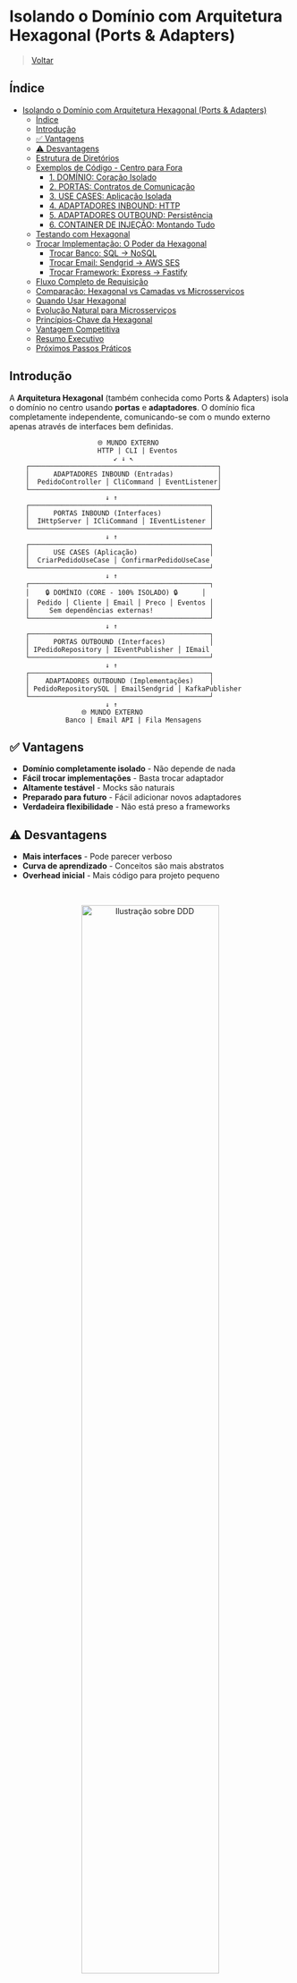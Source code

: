 <!-- markdownlint-disable MD033 -->
<!-- markdownlint-disable MD041 -->

# Isolando o Domínio com Arquitetura Hexagonal (Ports & Adapters)

> [Voltar](../../../README.md)

## Índice

- [Isolando o Domínio com Arquitetura Hexagonal (Ports \& Adapters)](#isolando-o-domínio-com-arquitetura-hexagonal-ports--adapters)
  - [Índice](#índice)
  - [Introdução](#introdução)
  - [✅ Vantagens](#-vantagens)
  - [⚠️ Desvantagens](#️-desvantagens)
  - [Estrutura de Diretórios](#estrutura-de-diretórios)
  - [Exemplos de Código - Centro para Fora](#exemplos-de-código---centro-para-fora)
    - [1. DOMÍNIO: Coração Isolado](#1-domínio-coração-isolado)
    - [2. PORTAS: Contratos de Comunicação](#2-portas-contratos-de-comunicação)
    - [3. USE CASES: Aplicação Isolada](#3-use-cases-aplicação-isolada)
    - [4. ADAPTADORES INBOUND: HTTP](#4-adaptadores-inbound-http)
    - [5. ADAPTADORES OUTBOUND: Persistência](#5-adaptadores-outbound-persistência)
    - [6. CONTAINER DE INJEÇÃO: Montando Tudo](#6-container-de-injeção-montando-tudo)
  - [Testando com Hexagonal](#testando-com-hexagonal)
  - [Trocar Implementação: O Poder da Hexagonal](#trocar-implementação-o-poder-da-hexagonal)
    - [Trocar Banco: SQL → NoSQL](#trocar-banco-sql--nosql)
    - [Trocar Email: Sendgrid → AWS SES](#trocar-email-sendgrid--aws-ses)
    - [Trocar Framework: Express → Fastify](#trocar-framework-express--fastify)
  - [Fluxo Completo de Requisição](#fluxo-completo-de-requisição)
  - [Comparação: Hexagonal vs Camadas vs Microsserviços](#comparação-hexagonal-vs-camadas-vs-microsserviços)
  - [Quando Usar Hexagonal](#quando-usar-hexagonal)
  - [Evolução Natural para Microsserviços](#evolução-natural-para-microsserviços)
  - [Princípios-Chave da Hexagonal](#princípios-chave-da-hexagonal)
  - [Vantagem Competitiva](#vantagem-competitiva)
  - [Resumo Executivo](#resumo-executivo)
  - [Próximos Passos Práticos](#próximos-passos-práticos)

## Introdução

A **Arquitetura Hexagonal** (também conhecida como Ports & Adapters) isola o domínio no centro usando **portas** e **adaptadores**. O domínio fica completamente independente, comunicando-se com o mundo externo apenas através de interfaces bem definidas.

```plaintext
                      🌐 MUNDO EXTERNO
                      HTTP | CLI | Eventos
                          ↙ ↓ ↖
    ┌───────────────────────────────────────────────┐
    │      ADAPTADORES INBOUND (Entradas)           │
    │  PedidoController │ CliCommand │ EventListener│
    └───────────────────────────────────────────────┘
                        ↓ ↑
    ┌─────────────────────────────────────────────┐
    │      PORTAS INBOUND (Interfaces)            │
    │  IHttpServer │ ICliCommand │ IEventListener │
    └─────────────────────────────────────────────┘
                        ↓ ↑
    ┌─────────────────────────────────────────────┐
    │      USE CASES (Aplicação)                  │
    │  CriarPedidoUseCase │ ConfirmarPedidoUseCase
    └─────────────────────────────────────────────┘
                        ↓ ↑
    ┌─────────────────────────────────────────────┐
    │    🔒 DOMÍNIO (CORE - 100% ISOLADO) 🔒      │
    │  Pedido │ Cliente │ Email │ Preco │ Eventos │
    │     Sem dependências externas!              │
    └─────────────────────────────────────────────┘
                        ↓ ↑
    ┌─────────────────────────────────────────────┐
    │      PORTAS OUTBOUND (Interfaces)           │
    │ IPedidoRepository │ IEventPublisher │ IEmail 
    └─────────────────────────────────────────────┘
                        ↓ ↑
    ┌─────────────────────────────────────────────┐
    │    ADAPTADORES OUTBOUND (Implementações)    │
    │ PedidoRepositorySQL │ EmailSendgrid │ KafkaPublisher
    └─────────────────────────────────────────────┘
                        ↓ ↑
                  🌐 MUNDO EXTERNO
              Banco | Email API | Fila Mensagens
```

## ✅ Vantagens

- **Domínio completamente isolado** - Não depende de nada
- **Fácil trocar implementações** - Basta trocar adaptador
- **Altamente testável** - Mocks são naturais
- **Preparado para futuro** - Fácil adicionar novos adaptadores
- **Verdadeira flexibilidade** - Não está preso a frameworks

## ⚠️ Desvantagens

- **Mais interfaces** - Pode parecer verboso
- **Curva de aprendizado** - Conceitos são mais abstratos
- **Overhead inicial** - Mais código para projeto pequeno

<br>

<p align="center">
  <img alt="Ilustração sobre DDD" src="../../assets/images/arquitetura_hexagonal.webp" width="70%" />
</p>

---

## Estrutura de Diretórios

```plaintext
projeto/
│
├── src/
│   │
│   ├── core/                        ← 💎 DOMÍNIO (CENTRO PROTEGIDO)
│   │   ├── domain/
│   │   │   ├── entities/
│   │   │   │   ├── Pedido.ts
│   │   │   │   ├── Cliente.ts
│   │   │   │   └── ItemPedido.ts
│   │   │   ├── value-objects/
│   │   │   │   ├── Email.ts
│   │   │   │   ├── Preco.ts
│   │   │   │   └── PedidoStatus.ts
│   │   │   ├── events/
│   │   │   │   ├── PedidoCriadoEvent.ts
│   │   │   │   ├── PedidoConfirmadoEvent.ts
│   │   │   │   └── DomainEvent.ts
│   │   │   └── services/
│   │   │       ├── PedidoService.ts
│   │   │       └── CalculadoraDesconto.ts
│   │   │
│   │   └── application/
│   │       ├── usecases/
│   │       │   ├── CriarPedidoUseCase.ts
│   │       │   ├── ConfirmarPedidoUseCase.ts
│   │       │   └── CancelarPedidoUseCase.ts
│   │       └── dto/
│   │           ├── CriarPedidoRequest.ts
│   │           └── CriarPedidoResponse.ts
│   │
│   ├── ports/                       ← 🚪 PORTAS (INTERFACES)
│   │   ├── inbound/                 ← Portas de entrada
│   │   │   ├── IHttpServer.ts
│   │   │   ├── ICliCommand.ts
│   │   │   └── IEventListener.ts
│   │   │
│   │   └── outbound/                ← Portas de saída
│   │       ├── IPedidoRepository.ts
│   │       ├── IClienteRepository.ts
│   │       ├── IEventPublisher.ts
│   │       ├── IEmailService.ts
│   │       ├── IPaymentGateway.ts
│   │       └── ILogger.ts
│   │
│   └── adapters/                    ← 🔌 ADAPTADORES (IMPLEMENTAÇÕES)
│       ├── inbound/                 ← Adaptadores de entrada
│       │   ├── http/
│       │   │   ├── PedidoController.ts
│       │   │   ├── ExpressAdapter.ts
│       │   │   └── routes/
│       │   │       └── pedidos.routes.ts
│       │   └── cli/
│       │       └── PedidoCliCommand.ts
│       │
│       ├── outbound/                ← Adaptadores de saída
│       │   ├── persistence/
│       │   │   ├── PedidoRepositorySQL.ts
│       │   │   ├── ClienteRepositorySQL.ts
│       │   │   └── database/
│       │   │       └── DatabaseConnection.ts
│       │   ├── messaging/
│       │   │   ├── EventPublisherKafka.ts
│       │   │   └── EventSubscriberKafka.ts
│       │   ├── external/
│       │   │   ├── SendgridEmailAdapter.ts
│       │   │   ├── StripePaymentAdapter.ts
│       │   │   └── ConsoleLoggerAdapter.ts
│       │   └── cache/
│       │       └── RedisCacheAdapter.ts
│       │
│       └── config/
│           └── ContainerInjection.ts
│
└── tests/
    ├── unit/
    │   ├── domain/
    │   │   ├── Pedido.test.ts
    │   │   ├── Email.test.ts
    │   │   └── PedidoService.test.ts
    │   └── application/
    │       └── CriarPedidoUseCase.test.ts
    │
    ├── integration/
    │   ├── adapters/
    │   │   ├── PedidoRepositorySQL.test.ts
    │   │   └── SendgridEmailAdapter.test.ts
    │   └── usecases/
    │       └── CriarPedidoUseCase.integration.test.ts
    │
    └── e2e/
        └── pedidos.e2e.test.ts
```

---

## Exemplos de Código - Centro para Fora

### 1. DOMÍNIO: Coração Isolado

```typescript
// src/core/domain/entities/Pedido.ts
/**
 * DOMÍNIO PURO - Sem dependências externas
 * NÃO IMPORTA de: HTTP, BD, Email, nada!
 * Só importa outras partes do domínio
 */
export class Pedido {
  private readonly id: string;
  private readonly clienteId: string;
  private readonly itens: ItemPedido[] = [];
  private status: PedidoStatus;
  private readonly dataCriacao: Date;
  private eventos: DomainEvent[] = [];

  private constructor(
    id: string,
    clienteId: string,
    dataCriacao: Date
  ) {
    this.id = id;
    this.clienteId = clienteId;
    this.status = PedidoStatus.PENDENTE;
    this.dataCriacao = dataCriacao;
  }

  static criar(clienteId: string): Pedido {
    const pedido = new Pedido(
      this.gerarId(),
      clienteId,
      new Date()
    );

    pedido.adicionarEvento(
      new PedidoCriadoEvent(pedido.id, clienteId)
    );

    return pedido;
  }

  // REGRAS DE NEGÓCIO
  adicionarItem(produtoId: string, quantidade: number, preco: Preco): void {
    if (!this.status.podeAdicionarItens()) {
      throw new Error(
        `Não pode adicionar itens a pedido em status ${this.status.valor}`
      );
    }

    if (quantidade <= 0) {
      throw new Error('Quantidade deve ser maior que zero');
    }

    this.itens.push(
      new ItemPedido(this.gerarId(), produtoId, quantidade, preco)
    );
  }

  confirmar(): void {
    if (!this.status.podeConfirmar()) {
      throw new Error(
        `Pedido em status ${this.status.valor} não pode ser confirmado`
      );
    }

    if (this.itens.length === 0) {
      throw new Error('Pedido sem itens não pode ser confirmado');
    }

    this.status = PedidoStatus.CONFIRMADO;

    this.adicionarEvento(
      new PedidoConfirmadoEvent(this.id, this.calcularTotal())
    );
  }

  cancelar(): void {
    if (!this.status.podeCancelar()) {
      throw new Error(
        `Pedido em status ${this.status.valor} não pode ser cancelado`
      );
    }

    this.status = PedidoStatus.CANCELADO;

    this.adicionarEvento(new PedidoCanceladoEvent(this.id));
  }

  calcularTotal(): Preco {
    return this.itens.reduce(
      (total, item) => total.adicionar(item.calcularSubtotal()),
      Preco.create(0)
    );
  }

  // Getters
  getId(): string { return this.id; }
  getClienteId(): string { return this.clienteId; }
  getStatus(): PedidoStatus { return this.status; }
  getItens(): ItemPedido[] { return this.itens; }
  getEventos(): DomainEvent[] { return this.eventos; }

  private adicionarEvento(evento: DomainEvent): void {
    this.eventos.push(evento);
  }

  private static gerarId(): string {
    return crypto.randomUUID();
  }
}

// src/core/domain/value-objects/Preco.ts
export class Preco {
  private readonly valor: number;
  private readonly moeda: string;

  private constructor(valor: number, moeda: string = 'BRL') {
    this.valor = valor;
    this.moeda = moeda;
  }

  static create(valor: number, moeda: string = 'BRL'): Preco {
    if (valor < 0) {
      throw new Error('Preço não pode ser negativo');
    }
    return new Preco(valor, moeda);
  }

  adicionar(outro: Preco): Preco {
    if (this.moeda !== outro.moeda) {
      throw new Error('Moedas diferentes');
    }
    return new Preco(this.valor + outro.valor, this.moeda);
  }

  get(): number {
    return this.valor;
  }
}

// src/core/domain/value-objects/Email.ts
export class Email {
  private readonly value: string;

  private constructor(value: string) {
    this.value = value;
  }

  static create(value: string): Email {
    if (!this.isValid(value)) {
      throw new Error(`Email inválido: ${value}`);
    }
    return new Email(value);
  }

  private static isValid(email: string): boolean {
    const regex = /^[^\s@]+@[^\s@]+\.[^\s@]+$/;
    return regex.test(email);
  }

  get(): string {
    return this.value;
  }

  equals(other: Email): boolean {
    return this.value === other.value;
  }
}
```

### 2. PORTAS: Contratos de Comunicação

```typescript
// src/ports/outgoing/IPedidoRepository.ts
/**
 * PORTA DE SAÍDA: O domínio PRECISA de um repositório
 * Mas não sabe nem se importa COMO é implementado
 */
export interface IPedidoRepository {
  salvar(pedido: Pedido): Promise<void>;
  obterPorId(id: string): Promise<Pedido | null>;
  obterPorClienteId(clienteId: string): Promise<Pedido[]>;
}

// src/ports/outgoing/IEventPublisher.ts
export interface IEventPublisher {
  publicar(evento: DomainEvent): Promise<void>;
  publicarMultiplos(eventos: DomainEvent[]): Promise<void>;
}

// src/ports/outgoing/IEmailService.ts
export interface IEmailService {
  enviarConfirmacao(email: Email, pedidoId: string): Promise<void>;
  enviarCancelamento(email: Email, pedidoId: string): Promise<void>;
}

// src/ports/outgoing/ILogger.ts
export interface ILogger {
  info(mensagem: string): void;
  debug(mensagem: string): void;
  erro(mensagem: string): void;
}

// src/ports/inbound/IHttpServer.ts
/**
 * PORTA DE ENTRADA: Sistema externo QUER usar HTTP
 * Domínio está protegido atrás dessa porta
 */
export interface IHttpServer {
  start(port: number): Promise<void>;
  stop(): Promise<void>;
  registrarRota(
    metodo: string,
    caminho: string,
    handler: (req: any, res: any) => Promise<void>
  ): void;
}
```

### 3. USE CASES: Aplicação Isolada

```typescript
// src/core/application/usecases/CriarPedidoUseCase.ts
/**
 * USE CASE = Caso de uso = Ação específica do negócio
 * Orquestra chamadas ao domínio e portas de saída
 * NÃO tem dependência de HTTP, BD, etc - só portas!
 */
export class CriarPedidoUseCase {
  constructor(
    private pedidoRepository: IPedidoRepository,
    private clienteRepository: IClienteRepository,
    private eventPublisher: IEventPublisher,
    private emailService: IEmailService,
    private logger: ILogger
  ) {}

  async executar(
    request: CriarPedidoRequest
  ): Promise<CriarPedidoResponse> {
    try {
      this.logger.info(`Criando pedido para cliente ${request.clienteId}`);

      // 1. Validar cliente
      const cliente = await this.clienteRepository.obterPorId(
        request.clienteId
      );

      if (!cliente) {
        throw new Error('Cliente não encontrado');
      }

      // 2. Criar agregado (domínio puro)
      const pedido = Pedido.criar(request.clienteId);

      // 3. Adicionar itens
      for (const item of request.itens) {
        const preco = Preco.create(item.preco);
        pedido.adicionarItem(item.produtoId, item.quantidade, preco);
      }

      // 4. Confirmar
      pedido.confirmar();

      // 5. Persistir
      await this.pedidoRepository.salvar(pedido);

      // 6. Publicar eventos
      for (const evento of pedido.getEventos()) {
        await this.eventPublisher.publicar(evento);
      }

      // 7. Notificar cliente
      await this.emailService.enviarConfirmacao(
        cliente.getEmail(),
        pedido.getId()
      );

      this.logger.info(`Pedido criado: ${pedido.getId()}`);

      return new CriarPedidoResponse(
        pedido.getId(),
        pedido.getStatus().valor,
        pedido.calcularTotal().get()
      );

    } catch (erro) {
      this.logger.erro(`Erro ao criar pedido: ${erro.message}`);
      throw erro;
    }
  }
}

// src/core/application/dto/CriarPedidoRequest.ts
export class CriarPedidoRequest {
  constructor(
    readonly clienteId: string,
    readonly itens: Array<{
      produtoId: string;
      quantidade: number;
      preco: number;
    }>
  ) {}
}

export class CriarPedidoResponse {
  constructor(
    readonly pedidoId: string,
    readonly status: string,
    readonly total: number
  ) {}
}
```

### 4. ADAPTADORES INBOUND: HTTP

```typescript
// src/adapters/inbound/http/PedidoController.ts
/**
 * CONTROLADOR = Adaptador HTTP
 * Traduz requisição HTTP para linguagem do USE CASE
 */
export class PedidoController {
  constructor(private criarPedidoUseCase: CriarPedidoUseCase) {}

  async criar(req: any, res: any): Promise<void> {
    try {
      const { clienteId, itens } = req.body;

      if (!clienteId || !Array.isArray(itens)) {
        res.status(400).json({
          erro: 'clienteId e itens são obrigatórios'
        });
        return;
      }

      const request = new CriarPedidoRequest(clienteId, itens);
      const response = await this.criarPedidoUseCase.executar(request);

      res.status(201).json({
        sucesso: true,
        dados: {
          pedidoId: response.pedidoId,
          status: response.status,
          total: response.total
        }
      });

    } catch (erro) {
      res.status(500).json({
        sucesso: false,
        erro: erro.message
      });
    }
  }
}

// src/adapters/inbound/http/ExpressAdapter.ts
export class ExpressAdapter implements IHttpServer {
  private app: any;

  constructor() {
    this.app = require('express')();
    this.app.use(require('express').json());
  }

  registrarRota(
    metodo: string,
    caminho: string,
    handler: (req: any, res: any) => Promise<void>
  ): void {
    const metodoLower = metodo.toLowerCase();

    if (metodoLower === 'get') {
      this.app.get(caminho, handler);
    } else if (metodoLower === 'post') {
      this.app.post(caminho, handler);
    } else if (metodoLower === 'put') {
      this.app.put(caminho, handler);
    } else if (metodoLower === 'delete') {
      this.app.delete(caminho, handler);
    }
  }

  async start(port: number): Promise<void> {
    return new Promise((resolve) => {
      this.app.listen(port, () => {
        console.log(`🚀 Servidor rodando na porta ${port}`);
        resolve();
      });
    });
  }

  async stop(): Promise<void> {
    // Implementar fechamento gracioso
  }
}
```

### 5. ADAPTADORES OUTBOUND: Persistência

```typescript
// src/adapters/outbound/persistence/PedidoRepositorySQL.ts
/**
 * REPOSITÓRIO SQL = Adaptador de Banco de Dados
 * Implementa IPedidoRepository
 * Domínio não sabe que usa SQL
 */
export class PedidoRepositorySQL implements IPedidoRepository {
  constructor(
    private database: any,
    private logger: ILogger
  ) {}

  async salvar(pedido: Pedido): Promise<void> {
    try {
      this.logger.debug(`Salvando pedido ${pedido.getId()}`);

      const dados = {
        id: pedido.getId(),
        cliente_id: pedido.getClienteId(),
        status: pedido.getStatus().valor,
        data_criacao: new Date(),
        total: pedido.calcularTotal().get()
      };

      await this.database.query(
        `INSERT INTO pedidos (id, cliente_id, status, data_criacao, total)
         VALUES ($1, $2, $3, $4, $5)`,
        [
          dados.id,
          dados.cliente_id,
          dados.status,
          dados.data_criacao,
          dados.total
        ]
      );

      this.logger.debug(`Pedido ${pedido.getId()} salvo com sucesso`);

    } catch (erro) {
      this.logger.erro(`Erro ao salvar pedido: ${erro.message}`);
      throw erro;
    }
  }

  async obterPorId(id: string): Promise<Pedido | null> {
    try {
      const resultado = await this.database.query(
        'SELECT * FROM pedidos WHERE id = $1',
        [id]
      );

      if (resultado.rows.length === 0) {
        return null;
      }

      return this.mapearParaPedido(resultado.rows[0]);

    } catch (erro) {
      this.logger.erro(`Erro ao obter pedido: ${erro.message}`);
      throw erro;
    }
  }

  async obterPorClienteId(clienteId: string): Promise<Pedido[]> {
    try {
      const resultado = await this.database.query(
        'SELECT * FROM pedidos WHERE cliente_id = $1 ORDER BY data_criacao DESC',
        [clienteId]
      );

      return resultado.rows.map(row => this.mapearParaPedido(row));

    } catch (erro) {
      this.logger.erro(`Erro ao obter pedidos do cliente: ${erro.message}`);
      throw erro;
    }
  }

  private mapearParaPedido(row: any): Pedido {
    return Pedido.reconstituir(
      row.id,
      row.cliente_id,
      row.status,
      new Date(row.data_criacao)
    );
  }
}

// src/adapters/outbound/external/SendgridEmailAdapter.ts
export class SendgridEmailAdapter implements IEmailService {
  constructor(
    private httpClient: any,
    private apiKey: string,
    private logger: ILogger
  ) {}

  async enviarConfirmacao(email: Email, pedidoId: string): Promise<void> {
    try {
      this.logger.debug(`Enviando confirmação para ${email.get()}`);

      await this.httpClient.post(
        'https://api.sendgrid.com/v3/mail/send',
        {
          personalizations: [
            {
              to: [{ email: email.get() }],
              subject: `Pedido ${pedidoId} Confirmado`
            }
          ],
          from: { email: 'pedidos@exemplo.com' },
          content: [
            {
              type: 'text/html',
              value: `<h1>Pedido Confirmado!</h1><p>Seu pedido ${pedidoId} foi confirmado.</p>`
            }
          ]
        },
        {
          headers: {
            'Authorization': `Bearer ${this.apiKey}`,
            'Content-Type': 'application/json'
          }
        }
      );

      this.logger.debug(`Email enviado com sucesso para ${email.get()}`);

    } catch (erro) {
      this.logger.erro(`Erro ao enviar email: ${erro.message}`);
      throw erro;
    }
  }

  async enviarCancelamento(email: Email, pedidoId: string): Promise<void> {
    // Similar implementação
  }
}
```

### 6. CONTAINER DE INJEÇÃO: Montando Tudo

```typescript
// src/adapters/config/ContainerInjection.ts
/**
 * CONTAINER = Orquestra todas as dependências
 * Um único lugar para mudar implementações!
 */
export class ContainerInjection {
  private static instance: ContainerInjection;

  private pedidoRepository: IPedidoRepository;
  private clienteRepository: IClienteRepository;
  private eventPublisher: IEventPublisher;
  private emailService: IEmailService;
  private logger: ILogger;
  private criarPedidoUseCase: CriarPedidoUseCase;
  private httpServer: IHttpServer;

  private constructor() {
    this.setupServices();
    this.setupRepositories();
    this.setupUseCases();
    this.setupControllers();
  }

  static getInstance(): ContainerInjection {
    if (!ContainerInjection.instance) {
      ContainerInjection.instance = new ContainerInjection();
    }
    return ContainerInjection.instance;
  }

  private setupServices(): void {
    this.logger = new ConsoleLoggerAdapter();
  }

  private setupRepositories(): void {
    const db = new PostgresConnection(process.env.DATABASE_URL);
    this.pedidoRepository = new PedidoRepositorySQL(db, this.logger);
    this.clienteRepository = new ClienteRepositorySQL(db, this.logger);
    this.eventPublisher = new EventPublisherKafka(process.env.KAFKA_URL);
    this.emailService = new SendgridEmailAdapter(
      new HttpClientAdapter(),
      process.env.SENDGRID_API_KEY,
      this.logger
    );
  }

  private setupUseCases(): void {
    this.criarPedidoUseCase = new CriarPedidoUseCase(
      this.pedidoRepository,
      this.clienteRepository,
      this.eventPublisher,
      this.emailService,
      this.logger
    );
  }

  private setupControllers(): void {
    this.httpServer = new ExpressAdapter();

    const pedidoController = new PedidoController(
      this.criarPedidoUseCase
    );

    this.httpServer.registrarRota(
      'POST',
      '/pedidos',
      (req, res) => pedidoController.criar(req, res)
    );
  }

  getHttpServer(): IHttpServer {
    return this.httpServer;
  }
}

// main.ts
async function main() {
  const container = ContainerInjection.getInstance();
  const server = container.getHttpServer();
  await server.start(3000);
  console.log('🚀 Aplicação iniciada com Hexagonal!');
}

main().catch(console.error);
```

---

## Testando com Hexagonal

```typescript
// tests/unit/domain/Pedido.test.ts
describe('Domínio: Pedido', () => {
  
  it('deve criar pedido em estado Pendente', () => {
    const pedido = Pedido.criar('cliente-123');
    expect(pedido.getStatus()).toEqual(PedidoStatus.PENDENTE);
  });

  it('deve confirmar pedido com itens', () => {
    const pedido = Pedido.criar('cliente-123');
    pedido.adicionarItem('prod-1', 2, Preco.create(100));
    pedido.confirmar();
    expect(pedido.getStatus()).toEqual(PedidoStatus.CONFIRMADO);
  });

  it('deve rejeitar cancelamento após confirmação', () => {
    const pedido = Pedido.criar('cliente-123');
    pedido.adicionarItem('prod-1', 2, Preco.create(100));
    pedido.confirmar();

    expect(() => pedido.cancelar()).toThrow();
  });

  it('deve calcular total corretamente', () => {
    const pedido = Pedido.criar('cliente-123');
    pedido.adicionarItem('prod-1', 2, Preco.create(50));
    pedido.adicionarItem('prod-2', 3, Preco.create(30));

    expect(pedido.calcularTotal().get()).toBe(190);
  });
});

// tests/integration/adapters/PedidoRepositorySQL.test.ts
describe('Adaptador: PedidoRepositorySQL', () => {

  let repository: PedidoRepositorySQL;
  let database: any;

  beforeEach(async () => {
    database = await criarBancoDeTeste();
    repository = new PedidoRepositorySQL(database, new ConsoleLoggerAdapter());
  });

  it('deve salvar e recuperar pedido', async () => {
    const pedido = Pedido.criar('cliente-123');
    pedido.adicionarItem('prod-1', 2, Preco.create(100));

    await repository.salvar(pedido);
    const recuperado = await repository.obterPorId(pedido.getId());

    expect(recuperado).not.toBeNull();
    expect(recuperado!.getId()).toBe(pedido.getId());
  });
});
```

---

## Trocar Implementação: O Poder da Hexagonal

### Trocar Banco: SQL → NoSQL

```typescript
// Hoje: Postgres
this.pedidoRepository = new PedidoRepositorySQL(db, logger);

// Amanhã: MongoDB em UMA LINHA!
this.pedidoRepository = new PedidoRepositoryMongo(mongoDb, logger);

// src/adapters/outbound/persistence/PedidoRepositoryMongo.ts
export class PedidoRepositoryMongo implements IPedidoRepository {
  constructor(
    private mongoDb: any,
    private logger: ILogger
  ) {}

  async salvar(pedido: Pedido): Promise<void> {
    const collection = this.mongoDb.collection('pedidos');
    await collection.insertOne({
      _id: pedido.getId(),
      clienteId: pedido.getClienteId(),
      status: pedido.getStatus().valor,
      dataCriacao: new Date(),
      total: pedido.calcularTotal().get()
    });
  }

  async obterPorId(id: string): Promise<Pedido | null> {
    const collection = this.mongoDb.collection('pedidos');
    const documento = await collection.findOne({ _id: id });
    
    if (!documento) return null;
    
    return Pedido.reconstituir(
      documento._id,
      documento.clienteId,
      documento.status,
      documento.dataCriacao
    );
  }

  async obterPorClienteId(clienteId: string): Promise<Pedido[]> {
    const collection = this.mongoDb.collection('pedidos');
    const documentos = await collection.find({ clienteId }).toArray();
    
    return documentos.map(doc => Pedido.reconstituir(
      doc._id,
      doc.clienteId,
      doc.status,
      doc.dataCriacao
    ));
  }
}

// ✅ Domínio não mudou NADA!
// ✅ Use Cases não mudaram NADA!
// ✅ Controllers não mudaram NADA!
// ✅ Só mudou o adaptador!
```

### Trocar Email: Sendgrid → AWS SES

```typescript
// Hoje: Sendgrid
this.emailService = new SendgridEmailAdapter(httpClient, apiKey, logger);

// Amanhã: AWS SES em UMA LINHA!
this.emailService = new AwsSesEmailAdapter(sesClient, logger);

// src/adapters/outbound/external/AwsSesEmailAdapter.ts
export class AwsSesEmailAdapter implements IEmailService {
  constructor(
    private sesClient: any,
    private logger: ILogger
  ) {}

  async enviarConfirmacao(email: Email, pedidoId: string): Promise<void> {
    try {
      this.logger.debug(`Enviando email via AWS SES para ${email.get()}`);

      await this.sesClient.send({
        Source: 'pedidos@exemplo.com',
        Destination: { ToAddresses: [email.get()] },
        Message: {
          Subject: { Data: `Pedido ${pedidoId} Confirmado` },
          Body: {
            Html: {
              Data: `<h1>Pedido Confirmado!</h1><p>Seu pedido ${pedidoId} foi confirmado.</p>`
            }
          }
        }
      });

      this.logger.debug(`Email enviado com sucesso`);

    } catch (erro) {
      this.logger.erro(`Erro ao enviar email: ${erro.message}`);
      throw erro;
    }
  }

  async enviarCancelamento(email: Email, pedidoId: string): Promise<void> {
    // Similar implementação
  }
}

// ✅ Domínio não sabe que mudou!
```

### Trocar Framework: Express → Fastify

```typescript
// Hoje: Express
this.httpServer = new ExpressAdapter();

// Amanhã: Fastify em UMA LINHA!
this.httpServer = new FastifyAdapter();

// src/adapters/inbound/http/FastifyAdapter.ts
export class FastifyAdapter implements IHttpServer {
  private app: any;

  constructor() {
    this.app = require('fastify')();
  }

  registrarRota(
    metodo: string,
    caminho: string,
    handler: (req: any, res: any) => Promise<void>
  ): void {
    const metodoLower = metodo.toLowerCase();

    this.app.route({
      method: metodoLower.toUpperCase(),
      url: caminho,
      handler
    });
  }

  async start(port: number): Promise<void> {
    await this.app.listen({ port });
    console.log(`🚀 Servidor Fastify rodando na porta ${port}`);
  }

  async stop(): Promise<void> {
    await this.app.close();
  }
}

// ✅ Controladores não mudaram!
// ✅ Use Cases não mudaram!
// ✅ Domínio não mudou!
```

---

## Fluxo Completo de Requisição

```plaintext
┌─────────────────────────────────────────────────────────────┐
│ 1. ENTRADA: POST /pedidos (Express/Fastify)                 │
│    Adaptador HTTP recebe requisição                         │
└─────────────────────────────────────────────────────────────┘
                          ↓
┌─────────────────────────────────────────────────────────────┐
│ 2. PedidoController (Adaptador inbound)                     │
│    - Valida JSON                                            │
│    - Cria CriarPedidoRequest (DTO)                          │
└─────────────────────────────────────────────────────────────┘
                          ↓
┌─────────────────────────────────────────────────────────────┐
│ 3. CriarPedidoUseCase (Use Case)                            │
│    - Orquestra chamadas                                     │
│    - Fala com portas de saída                               │
│    - NÃO conhece HTTP, BD, ou tecnologia externa            │
└─────────────────────────────────────────────────────────────┘
                          ↓
┌─────────────────────────────────────────────────────────────┐
│ 4. DOMÍNIO (Coração Puro e Isolado)                         │
│    - Pedido.criar()                                         │
│    - Pedido.adicionarItem()                                 │
│    - Pedido.confirmar()                                     │
│    🔒 ZERO DEPENDÊNCIAS EXTERNAS 🔒                         │
└─────────────────────────────────────────────────────────────┘
                          ↓
┌─────────────────────────────────────────────────────────────┐
│ 5. Portas de Saída (Interfaces)                             │
│    - IEventPublisher.publicar(evento)                       │
│    - IPedidoRepository.salvar(pedido)                       │
│    - IEmailService.enviarConfirmacao(email, id)             │
│    - ILogger.info(mensagem)                                 │
└─────────────────────────────────────────────────────────────┘
                          ↓
┌─────────────────────────────────────────────────────────────┐
│ 6. Adaptadores de Saída (Implementações Concretas)          │
│    - PedidoRepositorySQL/Mongo → Banco de Dados             │
│    - EventPublisherKafka → Fila de Mensagens                │
│    - SendgridEmailAdapter/AwsSes → Serviço de Email         │
│    - ConsoleLoggerAdapter → Log no Console                  │
└─────────────────────────────────────────────────────────────┘
                          ↓
┌─────────────────────────────────────────────────────────────┐
│ 7. SAÍDA: Response JSON (Adaptador HTTP retorna)            │
│    { sucesso: true, dados: { pedidoId, status, total } }    │
└─────────────────────────────────────────────────────────────┘
```

---

## Comparação: Hexagonal vs Camadas vs Microsserviços

| Aspecto                | Hexagonal       | Camadas    | Microsserviços  |
| ---------------------- | --------------- | ---------- | --------------- |
| **Isolamento Domínio** | ⭐⭐⭐⭐⭐ Perfeito  | ⭐⭐⭐⭐ Bom   | ⭐⭐⭐⭐⭐ Perfeito  |
| **Flexibilidade**      | ⭐⭐⭐⭐⭐ Máxima    | ⭐⭐⭐ Média  | ⭐⭐⭐⭐⭐ Máxima    |
| **Testabilidade**      | ⭐⭐⭐⭐⭐ Excelente | ⭐⭐⭐⭐ Boa   | ⭐⭐⭐⭐⭐ Excelente |
| **Simplicidade**       | ⭐⭐⭐ Moderada    | ⭐⭐⭐⭐ Alta  | ⭐⭐ Baixa        |
| **Curva Aprendizado**  | ⭐⭐⭐ Steep       | ⭐⭐⭐⭐ Suave | ⭐⭐ Muito Steep  |
| **Overhead Código**    | ⭐⭐⭐ Médio       | ⭐⭐⭐⭐ Baixo | ⭐ Alto          |
| **Trocar Tecnologia**  | ⭐⭐⭐⭐⭐ Trivial   | ⭐⭐ Difícil | ⭐⭐⭐⭐ Moderado   |
| **Escalabilidade**     | ⭐⭐⭐⭐ Alta       | ⭐⭐ Baixa   | ⭐⭐⭐⭐⭐ Máxima    |

---

## Quando Usar Hexagonal

✅ **USE quando:**

- Sistema será escalado e evoluirá muito
- Precisa trocar tecnologias facilmente
- Múltiplas entradas (HTTP, CLI, eventos)
- Múltiplas saídas (BD, cache, filas, serviços)
- Quer máxima testabilidade
- Equipe é experiente com conceitos avançados
- Planeja evoluir para microsserviços

❌ **EVITE quando:**

- Projeto é muito simples (CRUD básico)
- Equipe é junior/inexperiente
- Prazo muito curto para entrega
- Não há reais requisitos de flexibilidade
- É prototipagem rápida

---

## Evolução Natural para Microsserviços

Uma das maiores vantagens de Hexagonal é que **prepara naturalmente para microsserviços**:

```plaintext
MONOLITO HEXAGONAL
├── core/domain/pedidos/
├── core/domain/estoque/
├── core/domain/pagamento/
├── adapters/inbound/http/
└── adapters/outbound/persistence/
         ↓ (quando cresce)
MICROSSERVIÇOS (cada um com Hexagonal)
├── Serviço Vendas
│   ├── core/domain/
│   ├── adapters/inbound/http/
│   └── adapters/outbound/event-bus/
│
├── Serviço Estoque
│   ├── core/domain/
│   ├── adapters/inbound/event-bus/
│   └── adapters/outbound/persistence/
│
└── Serviço Pagamento
    ├── core/domain/
    ├── adapters/inbound/event-bus/
    └── adapters/outbound/external-payment/
```

Cada microsserviço continua usando Hexagonal internamente!

---

## Princípios-Chave da Hexagonal

1. **Domínio no Centro Absoluto**: Nenhuma dependência externa, nunca
2. **Portas Definem Contrato**: Interfaces bem definidas com mundo externo
3. **Adaptadores Implementam Portas**: Múltiplas implementações possíveis
4. **Inversão de Controle Total**: Domínio não conhece adaptadores
5. **Injeção de Dependência**: Container monta tudo automaticamente
6. **Testabilidade Natural**: Mocks são triviais, testes são rápidos
7. **Flexibilidade Máxima**: Trocar implementações é esperado

---

## Vantagem Competitiva

Com Hexagonal você consegue:

```plaintext
SEM REFATORAÇÃO:
✅ Trocar Postgres por MongoDB
✅ Trocar HTTP por gRPC
✅ Adicionar GraphQL
✅ Adicionar fila de mensagens
✅ Adicionar cache Redis
✅ Migrar para microsserviços
✅ Escalar componentes independentemente

Tudo porque:
- Domínio está protegido
- Portas definem contratos
- Adaptadores são intercambiáveis
```

---

## Resumo Executivo

**Arquitetura Hexagonal** é o **ápice do isolamento de domínio**. Oferece:

- Domínio 100% protegido e isolado
- Flexibilidade para trocar qualquer tecnologia
- Testabilidade excelente
- Preparação natural para evolução
- Escalabilidade sem limites

É mais complexa que Camadas, mas oferece benefícios incomparáveis para sistemas que você **sabe que vão evoluir muito**.

---

## Próximos Passos Práticos

1. **Definir o Domínio** - Entender bem o core business
2. **Identificar Portas** - Que serviços externos precisa?
3. **Criar Interfaces** - Definir contratos precisos
4. **Implementar Adaptadores** - Um por um
5. **Montar Container** - Injetar dependências
6. **Testar Tudo** - Unit, integration, e2e
7. **Trocar Adaptadores** - Verificar se funciona!

**O poder está em suas mãos!**
